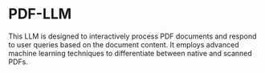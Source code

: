 # PDF-LLM
This LLM is designed to interactively process PDF documents and respond to user queries based on the document content. It employs advanced machine learning techniques to differentiate between native and scanned PDFs. 
